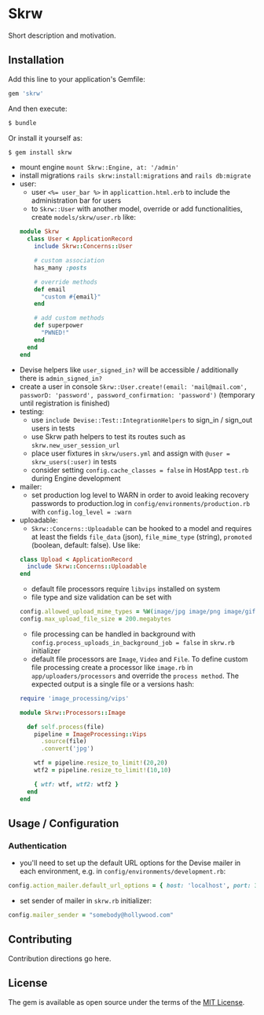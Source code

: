 # Skrw
Short description and motivation.

## Installation
Add this line to your application's Gemfile:

```ruby
gem 'skrw'
```

And then execute:
```bash
$ bundle
```

Or install it yourself as:
```bash
$ gem install skrw
```

- mount engine `mount Skrw::Engine, at: '/admin'`
- install migrations `rails skrw:install:migrations` and `rails db:migrate`
- user:
  - user `<%= user_bar %>` in `applicattion.html.erb` to include the administration bar for users
  - to `Skrw::User` with another model, override or add functionalities, create `models/skrw/user.rb` like:
  ```ruby
  module Skrw
    class User < ApplicationRecord
      include Skrw::Concerns::User

      # custom association
      has_many :posts

      # override methods
      def email
        "custom #{email}"
      end

      # add custom methods
      def superpower
        "PWNED!"
      end
    end
  end
  ```
- Devise helpers like `user_signed_in?` will be accessible / additionally there is `admin_signed_in?`
- create a user in console `Skrw::User.create!(email: 'mail@mail.com', passworD: 'password', password_confirmation: 'password')` (temporary until registration is finished)
- testing: 
  - use `include Devise::Test::IntegrationHelpers` to sign_in / sign_out users in tests
  - use Skrw path helpers to test its routes such as `skrw.new_user_session_url`
  - place user fixtures in `skrw/users.yml` and assign with `@user = skrw_users(:user)` in tests
  - consider setting `config.cache_classes = false` in HostApp `test.rb` during Engine development
- mailer:
  - set production log level to WARN in order to avoid leaking recovery passwords to production.log in `config/environments/production.rb` with `config.log_level = :warn`
- uploadable:
  - `Skrw::Concerns::Uploadable` can be hooked to a model and requires at least the fields `file_data` (json), `file_mime_type` (string), `promoted` (boolean, default: false). Use like:
  ```ruby
  class Upload < ApplicationRecord
    include Skrw::Concerns::Uploadable
  end
  ```
  - default file processors require `libvips` installed on system
  - file type and size validation can be set with
  ```ruby
  config.allowed_upload_mime_types = %W(image/jpg image/png image/gif video/quicktime video/mp4)
  config.max_upload_file_size = 200.megabytes
  ```
  - file processing can be handled in background with `config.process_uploads_in_background_job = false` in `skrw.rb` initializer
  - default file processors are `Image`, `Video` and `File`. To define custom file processing create a processor like `image.rb` in `app/uploaders/processors` and override the `process method`. The expected output is a single file or a versions hash:
  ```ruby
  require 'image_processing/vips'

  module Skrw::Processors::Image

    def self.process(file)
      pipeline = ImageProcessing::Vips
        .source(file)
        .convert('jpg')

      wtf = pipeline.resize_to_limit!(20,20)
      wtf2 = pipeline.resize_to_limit!(10,10)

      { wtf: wtf, wtf2: wtf2 }
    end
  end
  ```

## Usage / Configuration

### Authentication
- you'll need to set up the default URL options for the Devise mailer in each environment, e.g. in `config/environments/development.rb`:
```ruby
config.action_mailer.default_url_options = { host: 'localhost', port: 3000 }
```
- set sender of mailer in `skrw.rb` initializer:
```ruby
config.mailer_sender = "somebody@hollywood.com"
```

## Contributing
Contribution directions go here.

## License
The gem is available as open source under the terms of the [MIT License](https://opensource.org/licenses/MIT).
